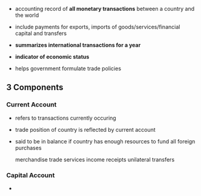 - accounting record of **all monetary transactions** between a country and the world
- include payments for exports, imports of goods/services/financial capital and transfers
- **summarizes international transactions for a year** 

- **indicator of economic status**
- helps government formulate trade policies

## 3 Components
### Current Account
- refers to transactions currently occuring
- trade position of country is reflected by current account
- said to be in balance if country has enough resources to fund all foreign purchases

	merchandise trade
	services
	income receipts
	unilateral transfers

### Capital Account
- 